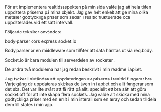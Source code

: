 För att implementera realtidsaspekten på min sida valde jag att hela tiden uppdatera priserna på mina objekt. Jag gav helt enkelt att ge mina olika metaller godtyckliga priser som sedan i realtid fluktuerade och uppdaterades vid ett satt intervall.

Följande tekniker användes:

body-parser
cors
express
socket.io

Body parser är en middleware som tillåter att data hämtas ut via req.body.

Socket.io är bara modulen till serverdelen av socketen.

De andra två modulerna har jag redan beskrivit i min readme i api:et.

Jag tycker i slutändan att uppdateringen av priserna i realtid fungerar bra. Varje gång de uppdateras skickas de även in i api:et och allt fungerar som det ska. Det var lite svårt att få rätt på allt, speciellt ett bra sätt att göra socket.off för att inte skapa flera sockets. Jag valde att skicka med mina godtyckliga priser med en emit i min interall som en array och sedan tilldela dem till states i min app.
